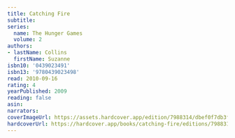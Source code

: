 ```yaml
---
title: Catching Fire
subtitle:
series:
  name: The Hunger Games
  volume: 2
authors:
- lastName: Collins
  firstName: Suzanne
isbn10: '0439023491'
isbn13: '9780439023498'
read: 2010-09-16
rating: 4
yearPublished: 2009
reading: false
asin:
narrators:
coverImageUrl: https://assets.hardcover.app/edition/7988314/dbef0f7db3fc4a6157550d5f7cc01563af40315c.jpeg
hardcoverUrl: https://hardcover.app/books/catching-fire/editions/7988314
---
```

